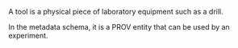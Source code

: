 A tool is a physical piece of laboratory equipment such as a drill.

In the metadata schema, it is a PROV entity that can be used by an experiment.
